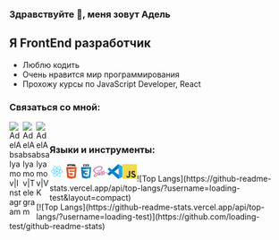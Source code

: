 ### Здравствуйте 👋, меня зовут Адель

## Я FrontEnd разработчик
- Люблю кодить
- Очень нравится мир программирования
- Прохожу курсы по JavaScript Developer, React

### Связаться со мной:

<a href="https://www.instagram.com/a.adel888/"> <img align="left" alt="AdelAbsalyamov|Instagram" width="24px" src="https://cdn.iconscout.com/icon/free/png-256/instagram-1464538-1239449.png" /> </a>
<a href="https://t.me/adel_888"> <img align="left" alt="AdelAbsalyamov|Telegram" width="24px" src="https://thumbs.dreamstime.com/b/telegram-logo-icon-voronezh-russia-january-black-round-soft-shadow-171161277.jpg" /> </a>
<a href="https://vk.com/adilabramov"> <img align="left" alt="AdelAbsalyamov|VK" width="24px" src="https://cdn.iconscout.com/icon/free/png-256/vk-18-898139.png" /></a>


<br />

### Языки и инструменты:

<img align="left" alt="React" width="26px" src="https://raw.githubusercontent.com/github/explore/80688e429a7d4ef2fca1e82350fe8e3517d3494d/topics/react/react.png" />
<img align="left" alt="HTML5" width="26px" src="https://raw.githubusercontent.com/github/explore/80688e429a7d4ef2fca1e82350fe8e3517d3494d/topics/html/html.png" />
<img align="left" alt="CSS3" width="26px" src="https://raw.githubusercontent.com/github/explore/80688e429a7d4ef2fca1e82350fe8e3517d3494d/topics/css/css.png" />
<img align="left" alt="Sass" width="26px" src="https://raw.githubusercontent.com/github/explore/80688e429a7d4ef2fca1e82350fe8e3517d3494d/topics/sass/sass.png" />
<img align="left" alt="VSCode" width="26px" src="https://raw.githubusercontent.com/github/explore/80688e429a7d4ef2fca1e82350fe8e3517d3494d/topics/visual-studio-code/visual-studio-code.png" />
<img align="left" alt="JS" width="26px" src="https://raw.githubusercontent.com/github/explore/80688e429a7d4ef2fca1e82350fe8e3517d3494d/topics/javascript/javascript.png" />

<br />
<!-- ![Anurag's GitHub stats](align="left" https://github-readme-stats.vercel.app/api?username=anuraghazra&show_icons=true&theme=dark) -->
![Top Langs](https://github-readme-stats.vercel.app/api/top-langs/?username=loading-test&layout=compact)
<br />
[![Top Langs](https://github-readme-stats.vercel.app/api/top-langs/?username=loading-test)](https://github.com/loading-test/github-readme-stats)


